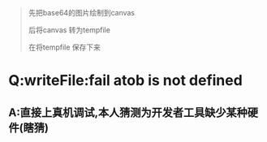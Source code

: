 > 先把base64的图片绘制到canvas 
>
> 后将canvas 转为tempfile
>
> 在将tempfile 保存下来

<h1>Q:writeFile:fail atob is not defined</h1>

<h2>A:直接上真机调试,本人猜测为开发者工具缺少某种硬件(瞎猜)</h2>